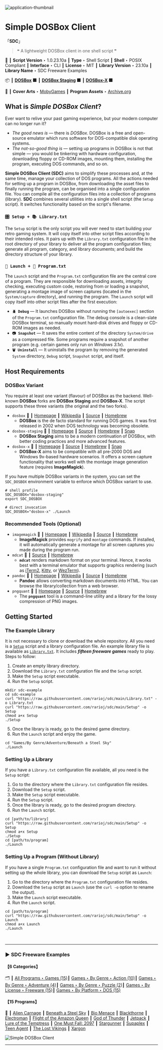 ![](Thumbnail.png "application-thumbnail")

# Simple DOSBox Client

「**SDC**」

> ❝ A lightweight DOSBox client in one shell script ❞
>

📌 ┃ **Script Version** ‣ 1.0.23.10a ┃ **Type** ‣ Shell Script ┃ **Shell** ‣ POSIX Compliant ┃ **Interface** ‣ CLI ┃ **License** ‣ MIT ┃ **Library Version** ‣ 23.10a ┃ **Library Name** ‣ SDC Freeware Examples 

📦 ┃ **[DOSBox](https://www.dosbox.com/) 🟩** ┃ **[DOSBox Staging](https://dosbox-staging.github.io/) 🟩** ┃ **[DOSBox-X](https://dosbox-x.com/) 🟩** 

📎 ┃ **Cover Arts** ‣ [MobyGames](https://www.mobygames.com/) ┃ **Program Assets** ‣ [Archive.org](https://archive.org/) 

## What is *Simple DOSBox Client*?
Ever want to relive your past gaming experience, but your modern computer can no longer run it?

- *The good news is* — there is *DOSBox*. DOSBox is a free and open-source emulator which runs software for DOS-compatible disk operating systems.
- *The not-so-good thing is* — setting up programs in DOSBox is not that simple — you would be tinkering with hardware configuration, downloading floppy or CD-ROM images, mounting them, installing the program, executing DOS commands, and so on.

**Simple DOSBox Client (SDC)** aims to simplify these processes and, at the same time, manage your collection of DOS programs. All the actions needed for setting up a program in DOSBox, from downloading the asset files to finally running the program, can be organised into a single configuration file. You can compile all the configuration files into a collection of programs (library). **SDC** combines several utilities into a single shell script (the `Setup` script). It switches functionality based on the script's filename.

### `🎛️ Setup + 📚 Library.txt`
The `Setup` script is the only script you will ever need to start building your retro gaming system. It will copy itself into other script files according to their intended roles. It pairs up with the `Library.txt` configuration file in the root directory of your library to deliver all the program configuration files; generate all program, category, and library documents; and build the directory structure of your library.

### `🚀 Launch + 📓 Program.txt`
The `Launch` script and the `Program.txt` configuration file are the central core of a program. They are responsible for downloading assets, integrity checking, executing custom code, restoring from or loading a snapshot, generating a montage image of screen captures (located in the `System/capture` directory), and running the program. The `Launch` script will copy itself into other script files after the first execution:

- **`🪲 Debug`** — It launches DOSBox without running the `[autoexec]` section of the `Program.txt` configuration file. The debug console is a clean-slate DOSBox terminal, so manually mount hard-disk drives and floppy or CD-ROM images as needed.
- **`📷 Snapshot`** — It saves the entire content of the directory `System/drive` as a compressed file. Some programs require a snapshot of another program (e.g. certain games only run on *Windows 3.1x*).
- **`🗑️ Uninstall`** — It uninstalls the program by removing the generated `System` directory, `Debug` script, `Snapshot` script, and itself.

## Host Requirements
### DOSBox Variant
You require at least one variant (flavour) of DOSBox as the backend. Well-known **DOSBox** forks are **DOSBox Staging** and **DOSBox-X**. The script supports these three variants (the original and the two forks).

- `dosbox` 📎 ┃ [Homepage](https://www.dosbox.com/) ┃ [Wikipedia](https://en.wikipedia.org/wiki/DOSBox) ┃ [Source](https://sourceforge.net/projects/dosbox/) ┃ [Homebrew](https://formulae.brew.sh/formula/dosbox)
  - **DOSBox** is the de facto standard for running DOS games. It was first released in 2002 when DOS technology was becoming obsolete.
- `dosbox-staging` 📎 ┃ [Homepage](https://dosbox-staging.github.io/) ┃ [Source](https://github.com/dosbox-staging/dosbox-staging) ┃ [Homebrew](https://formulae.brew.sh/formula/dosbox-staging) ┃ [Snap](https://snapcraft.io/install/dosbox-staging/ubuntu)
  - **DOSBox Staging** aims to be a modern continuation of DOSBox, with better coding practices and more advanced features.
- `dosbox-x` 📎 ┃ [Homepage](https://dosbox-x.com/) ┃ [Source](https://github.com/joncampbell123/dosbox-x) ┃ [Homebrew](https://formulae.brew.sh/formula/dosbox-x) ┃ [Snap](https://snapcraft.io/install/dosbox-x/ubuntu)
  - **DOSBox-X** aims to be compatible with all pre-2000 DOS and Windows 9x-based hardware scenarios. It offers a screen capture functionality that works well with the montage image generation feature (requires **ImageMagick**).

If you have multiple DOSBox variants in the system, you can set the `SDC_DOSBOX` environment variable to enforce which DOSBox variant to use.
```shell
# shell profile
SDC_DOSBOX="dosbox-staging"
export SDC_DOSBOX

# direct invocation
SDC_DOSBOX="dosbox-x" ./Launch
```

### Recommended Tools (Optional)
- `imagemagick` 📎 ┃ [Homepage](https://imagemagick.org/) ┃ [Wikipedia](https://en.wikipedia.org/wiki/ImageMagick) ┃ [Source](https://github.com/imagemagick/imagemagick) ┃ [Homebrew](https://formulae.brew.sh/formula/imagemagick)
  - **ImageMagick** provides `mogrify` and `montage` commands. If installed, it will automatically generate a montage for all screen captures you made during the program run.
- `mdcat` 📎 ┃ [Source](https://github.com/swsnr/mdcat) ┃ [Homebrew](https://formulae.brew.sh/formula/mdcat)
  - **`mdcat`** renders markdown format on your terminal. Hence, it works best with a terminal emulator that supports graphics rendering (such as [iTerm2](https://iterm2.com/), [Kitty](https://sw.kovidgoyal.net/kitty/), or [WezTerm](https://wezfurlong.org/wezterm/)).
- `pandoc` 📎 ┃ [Homepage](https://pandoc.org/) ┃ [Wikipedia](https://en.wikipedia.org/wiki/Pandoc) ┃ [Source](https://hackage.haskell.org/package/pandoc) ┃ [Homebrew](https://formulae.brew.sh/formula/pandoc)
  - **Pandoc** allows converting markdown documents into HTML. You can browse the library/collection from a web browser.
- `pngquant` 📎 ┃ [Homepage](https://pngquant.org/) ┃ [Source](https://github.com/kornelski/pngquant) ┃ [Homebrew](https://formulae.brew.sh/formula/pngquant)
  - The **`pngquant`** tool is a command-line utility and a library for the lossy compression of PNG images.

## Getting Started
### The Example Library
It is not necessary to clone or download the whole repository. All you need is a [`Setup`](https://raw.githubusercontent.com/rarioj/sdc/main/Setup) script and a library configuration file. An example library file is available as [`Library.txt`](https://raw.githubusercontent.com/rarioj/sdc/main/Library.txt). It includes _**fifteen freeware games**_ ready to play. Steps to follow:

1. Create an empty library directory.
2. Download the `Library.txt` configuration file and the `Setup` script.
3. Make the `Setup` script executable.
4. Run the `Setup` script.

```shell
mkdir sdc-example
cd sdc-example
curl "https://raw.githubusercontent.com/rarioj/sdc/main/Library.txt" -o Library.txt
curl "https://raw.githubusercontent.com/rarioj/sdc/main/Setup" -o Setup
chmod a+x Setup
./Setup
```

5. Once the library is ready, go to the desired game directory.
6. Run the `Launch` script and enjoy the game.

```shell
cd "Games/By Genre/Adventure/Beneath a Steel Sky"
./Launch
```

### Setting Up a Library
If you have a `Library.txt` configuration file available, all you need is the `Setup` script:

1. Go to the directory where the `Library.txt` configuration file resides.
2. Download the `Setup` script.
3. Make the `Setup` script executable.
4. Run the `Setup` script.
5. Once the library is ready, go to the desired program directory.
6. Run the `Launch` script.

```shell
cd [path/to/library]
curl "https://raw.githubusercontent.com/rarioj/sdc/main/Setup" -o Setup
chmod a+x Setup
./Setup
cd [path/to/program]
./Launch
```

### Setting Up a Program (Without Library)
If you have a single `Program.txt` configuration file and want to run it without setting up the whole library, you can download the `Setup` script as `Launch`:

1. Go to the directory where the `Program.txt` configuration file resides.
2. Download the `Setup` script as `Launch` (use the `curl -o` option to rename the output).
3. Make the `Launch` script executable.
4. Run the `Launch` script.

```shell
cd [path/to/program]
curl "https://raw.githubusercontent.com/rarioj/sdc/main/Setup" -o Launch
chmod a+x Launch
./Launch
```

&nbsp;

---

### ▶ **SDC Freeware Examples**

#### 【6 Categories】
🗂️ ┃ [All Programs ‣ Games (15)](./All%20Programs/Games/README.md)┃ [Games ‣ By Genre ‣ Action (10)](./Games/By%20Genre/Action/README.md)┃ [Games ‣ By Genre ‣ Adventure (4)](./Games/By%20Genre/Adventure/README.md)┃ [Games ‣ By Genre ‣ Puzzle (2)](./Games/By%20Genre/Puzzle/README.md)┃ [Games ‣ By License ‣ Freeware (15)](./Games/By%20License/Freeware/README.md)┃ [Games ‣ By Platform ‣ DOS (15)](./Games/By%20Platform/DOS/README.md)

#### 【15 Programs】
🔎 ┃ [Alien Carnage](./All%20Programs/Games/Alien%20Carnage/README.md) ┃ [Beneath a Steel Sky](./All%20Programs/Games/Beneath%20a%20Steel%20Sky/README.md) ┃ [Bio Menace](./All%20Programs/Games/Bio%20Menace/README.md) ┃ [Blackthorne](./All%20Programs/Games/Blackthorne/README.md) ┃ [Electroman](./All%20Programs/Games/Electroman/README.md) ┃ [Flight of the Amazon Queen](./All%20Programs/Games/Flight%20of%20the%20Amazon%20Queen/README.md) ┃ [God of Thunder](./All%20Programs/Games/God%20of%20Thunder/README.md) ┃ [Jetpack](./All%20Programs/Games/Jetpack/README.md) ┃ [Lure of the Temptress](./All%20Programs/Games/Lure%20of%20the%20Temptress/README.md) ┃ [One Must Fall: 2097](./All%20Programs/Games/One%20Must%20Fall%202097/README.md) ┃ [Stargunner](./All%20Programs/Games/Stargunner/README.md) ┃ [Supaplex](./All%20Programs/Games/Supaplex/README.md) ┃ [Teen Agent](./All%20Programs/Games/Teen%20Agent/README.md) ┃ [The Lost Vikings](./All%20Programs/Games/The%20Lost%20Vikings/README.md) ┃ [Xargon](./All%20Programs/Games/Xargon/README.md) 

![](Montage.png "Simple DOSBox Client")

---


